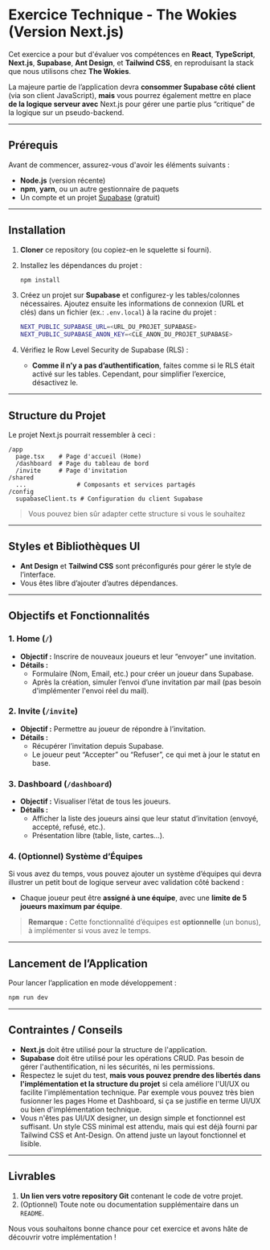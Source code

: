# Exercice Technique - The Wokies (Version Next.js)

Cet exercice a pour but d'évaluer vos compétences en **React**, **TypeScript**, **Next.js**, **Supabase**, **Ant Design**, et **Tailwind CSS**, en reproduisant la stack que nous utilisons chez **The Wokies**.

La majeure partie de l’application devra **consommer Supabase côté client** (via son client JavaScript), **mais** vous pourrez également mettre en place **de la logique serveur avec** Next.js pour gérer une partie plus “critique” de la logique sur un pseudo-backend.

---

## Prérequis

Avant de commencer, assurez-vous d'avoir les éléments suivants :

- **Node.js** (version récente)
- **npm**, **yarn**, ou un autre gestionnaire de paquets
- Un compte et un projet [Supabase](https://supabase.com/) (gratuit)

---

## Installation

1. **Cloner** ce repository (ou copiez-en le squelette si fourni).

2. Installez les dépendances du projet :

   ```bash
   npm install
   ```

3. Créez un projet sur **Supabase** et configurez-y les tables/colonnes nécessaires. Ajoutez ensuite les informations de connexion (URL et clés) dans un fichier (ex.: `.env.local`) à la racine du projet :

   ```bash
   NEXT_PUBLIC_SUPABASE_URL=<URL_DU_PROJET_SUPABASE>
   NEXT_PUBLIC_SUPABASE_ANON_KEY=<CLE_ANON_DU_PROJET_SUPABASE>
   ```

4. Vérifiez le Row Level Security de Supabase (RLS) :
    - **Comme il n’y a pas d’authentification**, faites comme si le RLS était activé sur les tables. Cependant, pour simplifier l’exercice, désactivez le.


---

## Structure du Projet

Le projet Next.js pourrait ressembler à ceci :

```
/app
  page.tsx    # Page d'accueil (Home)
  /dashboard  # Page du tableau de bord
  /invite     # Page d'invitation
/shared
  ...              # Composants et services partagés
/config
  supabaseClient.ts # Configuration du client Supabase
```

> Vous pouvez bien sûr adapter cette structure si vous le souhaitez

---

## Styles et Bibliothèques UI

- **Ant Design** et **Tailwind CSS** sont préconfigurés pour gérer le style de l’interface.
- Vous êtes libre d’ajouter d’autres dépendances.

---

## Objectifs et Fonctionnalités

### 1. Home (`/`)
- **Objectif :** Inscrire de nouveaux joueurs et leur “envoyer” une invitation.
- **Détails :**
    - Formulaire (Nom, Email, etc.) pour créer un joueur dans Supabase.
    - Après la création, simuler l’envoi d’une invitation par mail (pas besoin d'implémenter l'envoi réel du mail).

### 2. Invite (`/invite`)
- **Objectif :** Permettre au joueur de répondre à l’invitation.
- **Détails :**
    - Récupérer l’invitation depuis Supabase.
    - Le joueur peut “Accepter” ou “Refuser”, ce qui met à jour le statut en base.

### 3. Dashboard (`/dashboard`)
- **Objectif :** Visualiser l’état de tous les joueurs.
- **Détails :**
    - Afficher la liste des joueurs ainsi que leur statut d’invitation (envoyé, accepté, refusé, etc.).
    - Présentation libre (table, liste, cartes…).

### 4. (Optionnel) Système d’Équipes
Si vous avez du temps, vous pouvez ajouter un système d’équipes qui devra illustrer un petit bout de logique serveur avec validation côté backend :

- Chaque joueur peut être **assigné à une équipe**, avec une **limite de 5 joueurs maximum par équipe**.

> **Remarque :** Cette fonctionnalité d’équipes est **optionnelle** (un bonus), à implémenter si vous avez le temps.

---

## Lancement de l’Application

Pour lancer l’application en mode développement :

```bash
npm run dev
```

---

## Contraintes / Conseils

- **Next.js** doit être utilisé pour la structure de l'application.
- **Supabase** doit être utilisé pour les opérations CRUD. Pas besoin de gérer l'authentification, ni les sécurités, ni les permissions.
- Respectez le sujet du test, **mais vous pouvez prendre des libertés dans l'implémentation et la structure du projet** si cela améliore l'UI/UX ou facilite l'implémentation technique. Par exemple vous pouvez très bien fusionner les pages Home et Dashboard, si ça se justifie en terme UI/UX ou bien d'implémentation technique.
- Vous n'êtes pas UI/UX designer, un design simple et fonctionnel est suffisant. Un style CSS minimal est attendu, mais qui est déjà fourni par Tailwind CSS et Ant-Design. On attend juste un layout fonctionnel et lisible.

---

## Livrables

1. **Un lien vers votre repository Git** contenant le code de votre projet.
2. (Optionnel) Toute note ou documentation supplémentaire dans un `README`.

Nous vous souhaitons bonne chance pour cet exercice et avons hâte de découvrir votre implémentation !